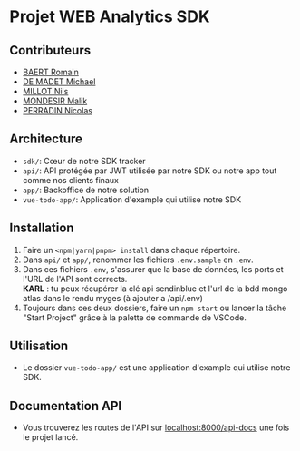 # Projet WEB Analytics SDK
## Contributeurs
- [BAERT Romain](https://github.com/Ampersander)
- [DE MADET Michael](https://github.com/michael2509)
- [MILLOT Nils](https://github.com/NilsMillot)
- [MONDESIR Malik](https://github.com/mondesirm)
- [PERRADIN Nicolas](https://github.com/nicolasperradin)

## Architecture
- `sdk/`: Cœur de notre SDK tracker
- `api/`: API protégée par JWT utilisée par notre SDK ou notre app tout comme nos clients finaux
- `app/`: Backoffice de notre solution
- `vue-todo-app/`: Application d'example qui utilise notre SDK

## Installation
1. Faire un `<npm|yarn|pnpm> install` dans chaque répertoire.
2. Dans `api/` et `app/`, renommer les fichiers `.env.sample` en `.env`.
3. Dans ces fichiers `.env`, s'assurer que la base de données, les ports et l'URL de l'API sont corrects.  
<strong>KARL</strong> : tu peux récupérer la clé api sendinblue et l'url de la bdd mongo atlas dans le rendu myges (à ajouter a /api/.env)
4. Toujours dans ces deux dossiers, faire un `npm start` ou lancer la tâche "Start Project" grâce à la palette de commande de VSCode.

## Utilisation
- Le dossier `vue-todo-app/` est une application d'example qui utilise notre SDK.

## Documentation API
- Vous trouverez les routes de l'API sur [localhost:8000/api-docs](http://localhost:8000/api-docs) une fois le projet lancé.